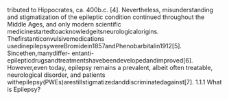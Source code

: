 tributed to Hippocrates, ca. 400b.c. [4]. Nevertheless, misunderstanding and stigmatization
of the epileptic condition continued throughout the Middle Ages, and only modern scientific
medicinestartedtoacknowledgeitsneurologicalorigins. Thefirstanticonvulsivemedications
usedinepilepsywereBromidein1857andPhenobarbitalin1912[5]. Sincethen,manydiffer-
entanti-epilepticdrugsandtreatmentshavebeendevelopedandimproved[6]. However,even
today, epilepsy remains a prevalent, albeit often treatable, neurological disorder, and patients
withepilepsy(PWEs)arestillstigmatizedanddiscriminatedagainst[7].
1.1.1 What is Epilepsy?